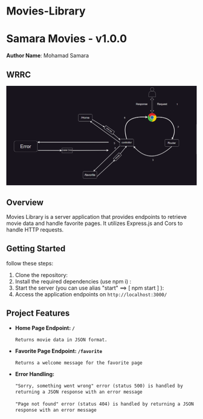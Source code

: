 # Movies-Library

# Samara Movies - v1.0.0

**Author Name**: Mohamad Samara

## WRRC

![WRRC](./assets/WRRC.png)

## Overview

Movies Library is a server application that provides endpoints to retrieve movie data and handle favorite pages. It utilizes Express.js and Cors to handle HTTP requests.

## Getting Started

follow these steps:

1. Clone the repository:
2. Install the required dependencies (use npm i) :
3. Start the server (you can use alias "start" ==> [ npm start ] ):
4. Access the application endpoints on `http://localhost:3000/`

## Project Features

- **Home Page Endpoint: `/`**

      Returns movie data in JSON format.

- **Favorite Page Endpoint: `/favorite`**

      Returns a welcome message for the favorite page

- **Error Handling:**

      "Sorry, something went wrong" error (status 500) is handled by returning a JSON response with an error message

      "Page not found" error (status 404) is handled by returning a JSON response with an error message
